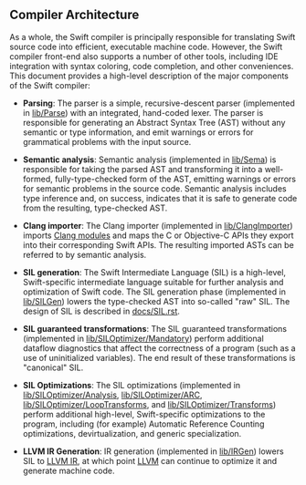 
## Compiler Architecture

As a whole, the Swift compiler is principally responsible for
translating Swift source code into efficient, executable machine
code. However, the Swift compiler front-end also supports a number of
other tools, including IDE integration with syntax coloring, code
completion, and other conveniences. This document provides a
high-level description of the major components of the Swift compiler:

* **Parsing**: The parser is a simple, recursive-descent parser
  (implemented in
  [lib/Parse](https://github.com/apple/swift/tree/main/lib/Parse))
  with an integrated, hand-coded lexer. The parser is responsible for
  generating an Abstract Syntax Tree (AST) without any semantic or
  type information, and emit warnings or errors for grammatical problems
  with the input source.

* **Semantic analysis**: Semantic analysis (implemented in
  [lib/Sema](https://github.com/apple/swift/tree/main/lib/Sema)) is
  responsible for taking the parsed AST and transforming it into a
  well-formed, fully-type-checked form of the AST, emitting warnings
  or errors for semantic problems in the source code. Semantic
  analysis includes type inference and, on success, indicates that it
  is safe to generate code from the resulting, type-checked AST.

* **Clang importer**: The Clang importer (implemented in
  [lib/ClangImporter](https://github.com/apple/swift/tree/main/lib/ClangImporter))
  imports [Clang modules](http://clang.llvm.org/docs/Modules.html) and
  maps the C or Objective-C APIs they export into their corresponding
  Swift APIs. The resulting imported ASTs can be referred to by semantic analysis.

* **SIL generation**: The Swift Intermediate Language (SIL) is a
  high-level, Swift-specific intermediate language suitable for
  further analysis and optimization of Swift code. The SIL generation
  phase (implemented in
  [lib/SILGen](https://github.com/apple/swift/tree/main/lib/SILGen))
  lowers the type-checked AST into so-called "raw" SIL.  The design of
  SIL is described in
  [docs/SIL.rst](https://github.com/apple/swift/blob/main/docs/SIL.rst).

* **SIL guaranteed transformations**: The SIL guaranteed
    transformations (implemented in
    [lib/SILOptimizer/Mandatory](https://github.com/apple/swift/tree/main/lib/SILOptimizer/Mandatory))
    perform additional dataflow diagnostics that
    affect the correctness of a program (such as a use of
    uninitialized variables). The end result of these transformations
    is "canonical" SIL.

* **SIL Optimizations**: The SIL optimizations (implemented in
    [lib/SILOptimizer/Analysis](https://github.com/apple/swift/tree/main/lib/SILOptimizer/Analysis),
    [lib/SILOptimizer/ARC](https://github.com/apple/swift/tree/main/lib/SILOptimizer/ARC),
    [lib/SILOptimizer/LoopTransforms](https://github.com/apple/swift/tree/main/lib/SILOptimizer/LoopTransforms), and
    [lib/SILOptimizer/Transforms](https://github.com/apple/swift/tree/main/lib/SILOptimizer/Transforms))
    perform additional high-level, Swift-specific optimizations to the
    program, including (for example) Automatic Reference Counting
    optimizations, devirtualization, and generic specialization.

* **LLVM IR Generation**: IR generation (implemented in
    [lib/IRGen](https://github.com/apple/swift/tree/main/lib/IRGen))
    lowers SIL to [LLVM IR](http://llvm.org/docs/LangRef.html), at
    which point [LLVM](http://llvm.org) can continue to optimize it
    and generate machine code.
